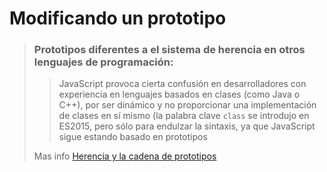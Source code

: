 # Modificando un prototipo
>### Prototipos diferentes a el sistema de herencia en otros lenguajes de programación:
>>JavaScript provoca cierta confusión en desarrolladores con experiencia en lenguajes basados en clases (como Java o C++), por ser dinámico y no proporcionar una implementación de clases en sí mismo (la palabra clave `class` se introdujo en ES2015, pero sólo para endulzar la sintaxis, ya que JavaScript sigue estando basado en prototipos
>
>Mas info [Herencia y la cadena de prototipos](https://developer.mozilla.org/es/docs/Web/JavaScript/Herencia_y_la_cadena_de_protipos)